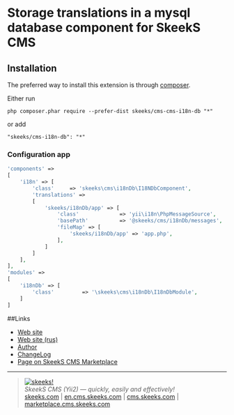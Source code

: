 Storage translations in a mysql database component for SkeekS CMS
===================================

Installation
------------

The preferred way to install this extension is through [composer](http://getcomposer.org/download/).

Either run

```
php composer.phar require --prefer-dist skeeks/cms-cms-i18n-db "*"
```

or add

```
"skeeks/cms-i18n-db": "*"
```


### Configuration app
```php
'components' =>
[
    'i18n' => [
        'class'     => 'skeeks\cms\i18nDb\I18NDbComponent',
        'translations' =>
        [
            'skeeks/i18nDb/app' => [
                'class'             => 'yii\i18n\PhpMessageSource',
                'basePath'          => '@skeeks/cms/i18nDb/messages',
                'fileMap' => [
                    'skeeks/i18nDb/app' => 'app.php',
                ],
            ]
        ]
    ],
],
'modules' =>
[
    'i18nDb' => [
        'class'         => '\skeeks\cms\i18nDb\I18nDbModule',
    ]
]

```

##Links
* [Web site](http://en.cms.skeeks.com)
* [Web site (rus)](http://cms.skeeks.com)
* [Author](http://skeeks.com)
* [ChangeLog](https://github.com/skeeks-cms/cms-i18n-db/blob/master/CHANGELOG.md)
* [Page on SkeekS CMS Marketplace](http://marketplace.cms.skeeks.com/solutions/instrumentyi/razrabotchiku/243-storage-translations-in-a-mysql-database-component)

___

> [![skeeks!](https://gravatar.com/userimage/74431132/13d04d83218593564422770b616e5622.jpg)](http://skeeks.com)  
<i>SkeekS CMS (Yii2) — quickly, easily and effectively!</i>  
[skeeks.com](http://skeeks.com) | [en.cms.skeeks.com](http://en.cms.skeeks.com) | [cms.skeeks.com](http://cms.skeeks.com) | [marketplace.cms.skeeks.com](http://marketplace.cms.skeeks.com)


